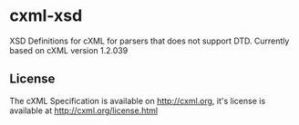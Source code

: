 # cxml-xsd
XSD Definitions for cXML for parsers that does not support DTD. Currently based on cXML version 1.2.039

## License
The cXML Specification is available on http://cxml.org, it's license is available at http://cxml.org/license.html 
